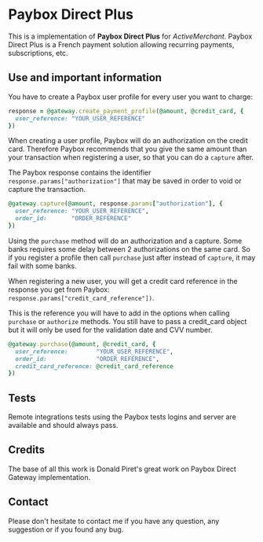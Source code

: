 # Paybox Direct Plus

This is a implementation of **Paybox Direct Plus** for *ActiveMerchant*.
Paybox Direct Plus is a French payment solution allowing recurring payments,
subscriptions, etc.

## Use and important information

You have to create a Paybox user profile for every user you want to charge:
```ruby
response = @gateway.create_payment_profile(@amount, @credit_card, {
  user_reference: "YOUR_USER_REFERENCE"
})
```

When creating a user profile, Paybox will do an authorization on the credit
card. Therefore Paybox recommends that you give the same amount than your
transaction when registering a user, so that you can do a `capture` after.

The Paybox response contains the identifier `response.params["authorization"]`
that may be saved in order to void or capture the transaction.

```ruby
@gateway.capture(@amount, response.params["authorization"], {
  user_reference: "YOUR_USER_REFERENCE",
  order_id:       "ORDER_REFERENCE"
})
```

Using the `purchase` method will do an authorization and a capture. Some banks
requires some delay between 2 authorizations on the same card. So if you
register a profile then call `purchase` just after instead of `capture`, it may
fail with some banks.

When registering a new user, you will get a credit card reference in the
response you get from Paybox: `response.params["credit_card_reference"])`.

This is the reference you will have to add in the options when calling
`purchase` or `authorize` methods. You still have to pass a credit_card object
but it will only be used for the validation date and CVV number.

```ruby
@gateway.purchase(@amount, @credit_card, {
  user_reference:        "YOUR_USER_REFERENCE",
  order_id:              "ORDER_REFERENCE",
  credit_card_reference: @credit_card_reference
})
```

## Tests

Remote integrations tests using the Paybox tests logins and server are available
and should always pass.

## Credits

The base of all this work is Donald Piret's great work on Paybox Direct Gateway
implementation.

## Contact

Please don't hesitate to contact me if you have any question, any suggestion or
if you found any bug.
